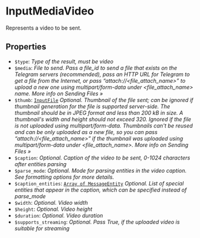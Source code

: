 # InputMediaVideo	

Represents a video to be sent.	

## Properties	

- `$type`: _Type of the result, must be video_
- `$media`: _File to send. Pass a file_id to send a file that exists on the Telegram servers (recommended), pass an HTTP URL for Telegram to get a file from the Internet, or pass “attach://<file_attach_name>” to upload a new one using multipart/form-data under <file_attach_name> name. More info on Sending Files »_
- `$thumb`: [`InputFile`](InputFile.md) _Optional. Thumbnail of the file sent; can be ignored if thumbnail generation for the file is supported server-side. The thumbnail should be in JPEG format and less than 200 kB in size. A thumbnail's width and height should not exceed 320. Ignored if the file is not uploaded using multipart/form-data. Thumbnails can't be reused and can be only uploaded as a new file, so you can pass “attach://<file_attach_name>” if the thumbnail was uploaded using multipart/form-data under <file_attach_name>. More info on Sending Files »_
- `$caption`: _Optional. Caption of the video to be sent, 0-1024 characters after entities parsing_
- `$parse_mode`: _Optional. Mode for parsing entities in the video caption. See formatting options for more details._
- `$caption_entities`: [`Array of MessageEntity`](MessageEntity.md) _Optional. List of special entities that appear in the caption, which can be specified instead of parse_mode_
- `$width`: _Optional. Video width_
- `$height`: _Optional. Video height_
- `$duration`: _Optional. Video duration_
- `$supports_streaming`: _Optional. Pass True, if the uploaded video is suitable for streaming_

